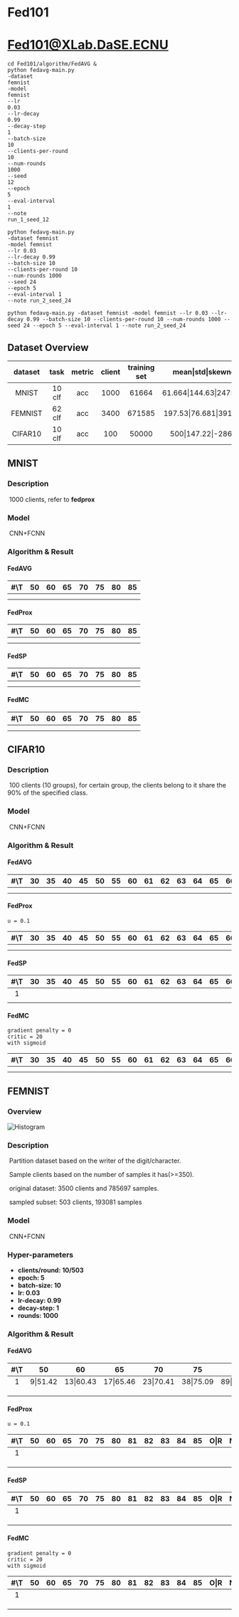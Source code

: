 # Fed101
# Fed101@XLab.DaSE.ECNU

```shell script
cd Fed101/algorithm/FedAVG &
python fedavg-main.py
-dataset
femnist
-model
femnist
--lr
0.03
--lr-decay
0.99
--decay-step
1
--batch-size
10
--clients-per-round
10
--num-rounds
1000
--seed
12
--epoch
5
--eval-interval
1
--note
run_1_seed_12
```

```shell script
python fedavg-main.py 
-dataset femnist 
-model femnist 
--lr 0.03 
--lr-decay 0.99 
--batch-size 10 
--clients-per-round 10 
--num-rounds 1000 
--seed 24 
--epoch 5 
--eval-interval 1 
--note run_2_seed_24
```

```shell script
python fedavg-main.py -dataset femnist -model femnist --lr 0.03 --lr-decay 0.99 --batch-size 10 --clients-per-round 10 --num-rounds 1000 --seed 24 --epoch 5 --eval-interval 1 --note run_2_seed_24
```



## Dataset Overview

| dataset |  task  | metric | client | training set |   mean\|std\|skewness    | test set |   mean\|std\|skewness    |      partition       | link |
| :-----: | :----: | :----: | :----: | :----------: | :----------------------: | :------: | :----------------------: | :------------------: | :--: |
|  MNIST  | 10 clf |  acc   |  1000  |    61664     | 61.664\|144.63\|24751822 |   7371   | 7.371\|16.0772\|34058.3  |      power law       |      |
| FEMNIST | 62 clf |  acc   |  3400  |    671585    | 197.53\|76.681\|391488.3 |  77483   | 22.7891\|8.5105\|533.892 | realistic  partition |      |
| CIFAR10 | 10 clf |  acc   |  100   |    50000     |   500\|147.22\|-286980   |  10000   |        NA\|NA\|NA        |         LDA          |      |



## MNIST

### Description

​	1000 clients, refer to **fedprox**

### Model

​	CNN+FCNN

### Algorithm & Result

#### FedAVG

| #\T  |  50  |  60  |  65  |  70  |  75  |  80  | 85   |
| :--: | :--: | :--: | :--: | :--: | :--: | :--: | ---- |
|      |      |      |      |      |      |      |      |
|      |      |      |      |      |      |      |      |

#### FedProx

| #\T  |  50  |  60  |  65  |  70  |  75  |  80  | 85   |
| :--: | :--: | :--: | :--: | :--: | :--: | :--: | ---- |
|      |      |      |      |      |      |      |      |
|      |      |      |      |      |      |      |      |

#### FedSP

| #\T  |  50  |  60  |  65  |  70  |  75  |  80  | 85   |
| :--: | :--: | :--: | :--: | :--: | :--: | :--: | ---- |
|      |      |      |      |      |      |      |      |
|      |      |      |      |      |      |      |      |

#### FedMC

| #\T  |  50  |  60  |  65  |  70  |  75  |  80  | 85   |
| :--: | :--: | :--: | :--: | :--: | :--: | :--: | ---- |
|      |      |      |      |      |      |      |      |
|      |      |      |      |      |      |      |      |









## CIFAR10

### Description

​	100 clients (10 groups), for certain group, the clients belong to it share the 90% of the specified class.

### Model

​	CNN+FCNN

### Algorithm & Result

#### FedAVG

| #\T  |  30  |  35  |  40  |  45  |  50  |  55  | 60   | 61   | 62   | 63   | 64   | 65   | 66   | 67   | 68   | 69   | 70   | O\|R |
| :--: | :--: | :--: | :--: | :--: | :--: | :--: | ---- | ---- | ---- | ---- | ---- | ---- | ---- | ---- | ---- | ---- | ---- | ---- |
|      |      |      |      |      |      |      |      |      |      |      |      |      |      |      |      |      |      |      |
|      |      |      |      |      |      |      |      |      |      |      |      |      |      |      |      |      |      |      |

#### FedProx

```shell
u = 0.1
```

| #\T  |  30  |  35  |  40  |  45  |  50  |  55  | 60   | 61   | 62   | 63   | 64   | 65   | 66   | 67   | 68   | 69   | 70   | O\|R |
| :--: | :--: | :--: | :--: | :--: | :--: | :--: | ---- | ---- | ---- | ---- | ---- | ---- | ---- | ---- | ---- | ---- | ---- | :--: |
|      |      |      |      |      |      |      |      |      |      |      |      |      |      |      |      |      |      |      |
|      |      |      |      |      |      |      |      |      |      |      |      |      |      |      |      |      |      |      |

#### FedSP

| #\T  |  30  |  35  |  40  |  45  |  50  |  55  |  60  |  61  |  62  |  63  |  64  |  65  |  66  | 67   | 68   | 69   | 70   | O\|R |
| :--: | :--: | :--: | :--: | :--: | :--: | :--: | :--: | :--: | :--: | :--: | :--: | :--: | :--: | ---- | ---- | ---- | ---- | :--: |
|  1   |      |      |      |      |      |      |      |      |      |      |      |      |      |      |      |      |      |      |
|      |      |      |      |      |      |      |      |      |      |      |      |      |      |      |      |      |      |      |

#### FedMC

```shell
gradient penalty = 0
critic = 20
with sigmoid
```

| #\T  |  30  |  35  |  40  |  45  |  50  |  55  |  60  |  61  |  62  |  63  |  64  |  65  |  66  |  67  |  68  | 69   | 70   | O\|R |
| :--: | :--: | :--: | :--: | :--: | :--: | :--: | :--: | :--: | :--: | :--: | :--: | :--: | :--: | :--: | :--: | ---- | ---- | :--: |
|      |      |      |      |      |      |      |      |      |      |      |      |      |      |      |      |      |      |      |
|      |      |      |      |      |      |      |      |      |      |      |      |      |      |      |      |      |      |      |





## FEMNIST

### Overview

![Histogram](https://leaf.cmu.edu/webpage/images/femnist_hist.png)

### Description

​	Partition dataset based on the writer of the digit/character.

​	Sample clients based on the number of samples it has(>=350).

​	original dataset: 3500 clients and 785697 samples.

​	sampled subset: 503 clients, 193081 samples

### Model

​	CNN+FCNN

### Hyper-parameters

- **clients/round: 10/503**
- **epoch: 5**
- **batch-size: 10**
- **lr: 0.03**
- **lr-decay: 0.99**
- **decay-step: 1**
- **rounds: 1000**

### Algorithm & Result

#### FedAVG

| #\T  |    50    |    60     |    65     |    70     |    75     |    80     |     81     |     82     |     83     |     84     |  85  |    R\|O    |  Note   |
| :--: | :------: | :-------: | :-------: | :-------: | :-------: | :-------: | :--------: | :--------: | :--------: | :--------: | :--: | :--------: | :-----: |
|  1   | 9\|51.42 | 13\|60.43 | 17\|65.46 | 23\|70.41 | 38\|75.09 | 89\|80.21 | 104\|81.08 | 138\|82.26 | 204\|83.07 | 316\|84.08 |      | 600\|84.53 | seed=12 |
|      |          |           |           |           |           |           |            |            |            |            |      |            |         |
|      |          |           |           |           |           |           |            |            |            |            |      |            |         |
|      |          |           |           |           |           |           |            |            |            |            |      |            |         |

#### FedProx

```shell
u = 0.1
```

| #\T  |  50  |  60  |  65  |  70  |  75  |  80  |  81  |  82  |  83  |  84  |  85  | O\|R | Note |
| :--: | :--: | :--: | :--: | :--: | :--: | :--: | :--: | :--: | :--: | :--: | :--: | :--: | :--: |
|  1   |      |      |      |      |      |      |      |      |      |      |      |      |      |
|      |      |      |      |      |      |      |      |      |      |      |      |      |      |
|      |      |      |      |      |      |      |      |      |      |      |      |      |      |
|      |      |      |      |      |      |      |      |      |      |      |      |      |      |

#### FedSP

| #\T  |  50  |  60  |  65  |  70  |  75  |  80  |  81  |  82  |  83  |  84  |  85  | O\|R | Note |
| :--: | :--: | :--: | :--: | :--: | :--: | :--: | :--: | :--: | :--: | :--: | :--: | :--: | :--: |
|  1   |      |      |      |      |      |      |      |      |      |      |      |      |      |
|      |      |      |      |      |      |      |      |      |      |      |      |      |      |
|      |      |      |      |      |      |      |      |      |      |      |      |      |      |
|      |      |      |      |      |      |      |      |      |      |      |      |      |      |

#### FedMC

```shell
gradient penalty = 0
critic = 20
with sigmoid
```

| #\T  |  50  |  60  |  65  |  70  |  75  |  80  |  81  |  82  |  83  |  84  |  85  | O\|R | Note |
| :--: | :--: | :--: | :--: | :--: | :--: | :--: | :--: | :--: | :--: | :--: | :--: | :--: | :--: |
|  1   |      |      |      |      |      |      |      |      |      |      |      |      |      |
|      |      |      |      |      |      |      |      |      |      |      |      |      |      |
|      |      |      |      |      |      |      |      |      |      |      |      |      |      |
|      |      |      |      |      |      |      |      |      |      |      |      |      |      |
